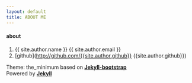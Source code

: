 ```yaml
---
layout: default
title: ABOUT ME
---
```

#### about ####

1. {{ site.author.name }} {{ site.author.email }}
1. [github](http://github.com/{{site.author.github}} {{site.author.github}})


Theme: the_minimum based on **[Jekyll-bootstrap](http://jekyllbootstrap.com/ "Jekyll很不错的一个软件哦")**  
Powered by **[Jekyll](https://github.com/mojombo/jekyll "give you another way to do things")**  
